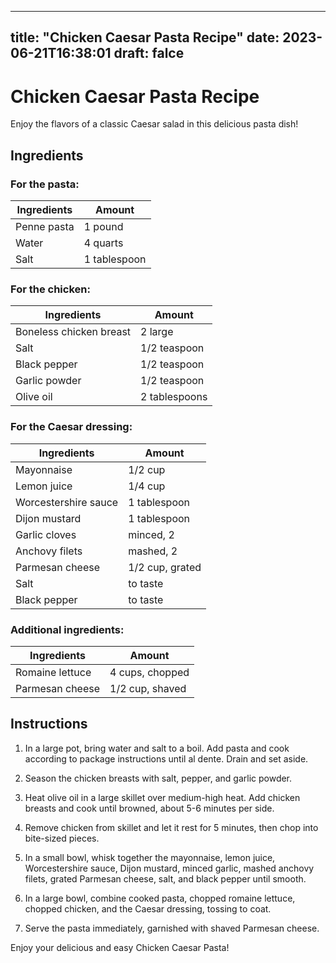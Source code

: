 
---
title: "Chicken Caesar Pasta Recipe"
date: 2023-06-21T16:38:01
draft: falce
---

# Chicken Caesar Pasta Recipe

Enjoy the flavors of a classic Caesar salad in this delicious pasta dish!

## Ingredients

### For the pasta:

|Ingredients|Amount|
|---|---|
|Penne pasta|1 pound|
|Water|4 quarts|
|Salt|1 tablespoon|

### For the chicken:

|Ingredients|Amount|
|---|---|
|Boneless chicken breast|2 large|
|Salt|1/2 teaspoon|
|Black pepper|1/2 teaspoon|
|Garlic powder|1/2 teaspoon|
|Olive oil|2 tablespoons|

### For the Caesar dressing:

|Ingredients|Amount|
|---|---|
|Mayonnaise|1/2 cup|
|Lemon juice|1/4 cup|
|Worcestershire sauce|1 tablespoon|
|Dijon mustard|1 tablespoon|
|Garlic cloves|minced, 2|
|Anchovy filets|mashed, 2|
|Parmesan cheese|1/2 cup, grated|
|Salt|to taste|
|Black pepper|to taste|

### Additional ingredients:

|Ingredients|Amount|
|---|---|
|Romaine lettuce|4 cups, chopped|
|Parmesan cheese|1/2 cup, shaved|

## Instructions

1. In a large pot, bring water and salt to a boil. Add pasta and cook according to package instructions until al dente. Drain and set aside.

2. Season the chicken breasts with salt, pepper, and garlic powder.

3. Heat olive oil in a large skillet over medium-high heat. Add chicken breasts and cook until browned, about 5-6 minutes per side.

4. Remove chicken from skillet and let it rest for 5 minutes, then chop into bite-sized pieces.

5. In a small bowl, whisk together the mayonnaise, lemon juice, Worcestershire sauce, Dijon mustard, minced garlic, mashed anchovy filets, grated Parmesan cheese, salt, and black pepper until smooth.

6. In a large bowl, combine cooked pasta, chopped romaine lettuce, chopped chicken, and the Caesar dressing, tossing to coat.

7. Serve the pasta immediately, garnished with shaved Parmesan cheese.

Enjoy your delicious and easy Chicken Caesar Pasta!
